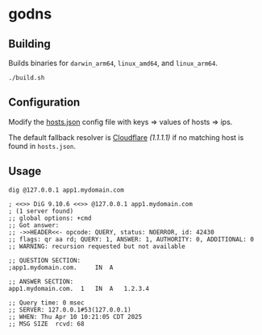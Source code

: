 # godns

## Building

Builds binaries for `darwin_arm64`, `linux_amd64`, and `linux_arm64`.

```shell
./build.sh
```

## Configuration

Modify the [hosts.json](https://github.com/nodesocket/godns/blob/master/hosts.json) config file with keys => values of hosts => ips.

The default fallback resolver is [Cloudflare](https://developers.cloudflare.com/1.1.1.1/) _(1.1.1.1)_ if no matching host is found in `hosts.json`.

## Usage

```shell
dig @127.0.0.1 app1.mydomain.com

; <<>> DiG 9.10.6 <<>> @127.0.0.1 app1.mydomain.com
; (1 server found)
;; global options: +cmd
;; Got answer:
;; ->>HEADER<<- opcode: QUERY, status: NOERROR, id: 42430
;; flags: qr aa rd; QUERY: 1, ANSWER: 1, AUTHORITY: 0, ADDITIONAL: 0
;; WARNING: recursion requested but not available

;; QUESTION SECTION:
;app1.mydomain.com.     IN  A

;; ANSWER SECTION:
app1.mydomain.com.  1   IN  A   1.2.3.4

;; Query time: 0 msec
;; SERVER: 127.0.0.1#53(127.0.0.1)
;; WHEN: Thu Apr 10 10:21:05 CDT 2025
;; MSG SIZE  rcvd: 68
```
